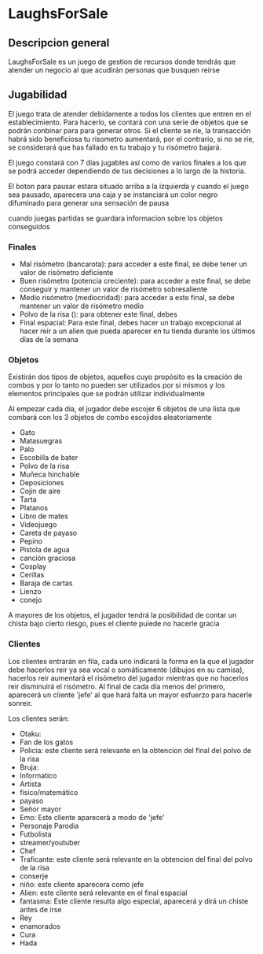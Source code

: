 # LaughsForSale

## Descripcion general

LaughsForSale es un juego de gestion de recursos donde tendrás que atender un negocio al que acudirán personas que busquen reirse

## Jugabilidad

El juego trata de atender debidamente a todos los clientes que entren en el establecimiento. Para hacerlo, se contará con una serie de objetos que se podrán conbinar para para generar otros. Si el cliente se rie, la transacción habrá sido beneficiosa tu risometro aumentará, por el contrario, si no se ríe, se considerará que has fallado en tu trabajo y tu risómetro bajará.

El juego constará con 7 dias jugables así como de varios finales a los que se podrá acceder dependiendo de tus decisiones a lo largo de la historia.

El boton para pausar estara situado arriba a la izquierda y cuando el juego sea pausado, aparecera una caja y se instanciará un color negro difuminado para generar una sensación de pausa

cuando juegas partidas se guardara informacion sobre los objetos conseguidos

### Finales
- Mal risómetro (bancarota): para acceder a este final, se debe tener un valor de risómetro deficiente
- Buen risómetro (potencia creciente): para acceder a este final, se debe conseguir y mantener un valor de risómetro sobresaliente
- Medio risómetro (mediocridad): para acceder a este final, se debe mantener un valor de risómetro medio
- Polvo de la risa (): para obtener este final, debes 
- Final espacial: Para este final, debes hacer un trabajo excepcional al hacer reir a un alien que pueda aparecer en tu tienda durante los últimos días de la semana

### Objetos

Existirán dos tipos de objetos, aquellos cuyo propósito es la creación de combos y por lo tanto no pueden ser utilizados por si mismos y los elementos principales que se podrán utilizar individualmente

Al empezar cada día, el jugador debe escojer 6 objetos de una lista que combará con los 3 objetos de combo escojidos aleatoriamente
- Gato
- Matasuegras
- Palo
- Escobilla de bater
- Polvo de la risa
- Muñeca hinchable
- Deposiciones
- Cojín de aire
- Tarta
- Platanos
- Libro de mates
- Videojuego
- Careta de payaso
- Pepino
- Pistola de agua
- canción graciosa
- Cosplay
- Cerillas
- Baraja de cartas
- Lienzo
- conejo

A mayores de los objetos, el jugador tendrá la posibilidad de contar un chista bajo cierto riesgo, pues el cliente puiede no hacerle gracia

### Clientes

Los clientes entrarán en fila, cada uno indicará la forma en la que el jugador debe hacerlos reir ya sea vocal o somáticamente (dibujos en su camisa), hacerlos reir aumentará el risómetro del jugador mientras que no hacerlos reir disminuirá el risómetro. Al final de cada día menos del primero, aparecerá un cliente 'jefe' al que hará falta un mayor esfuerzo para hacerle sonreir.

Los clientes serán:
- Otaku:
- Fan de los gatos
- Policia: este cliente será relevante en la obtencion del final del polvo de la risa
- Bruja:
- Informatico
- Artista
- físico/matemático
- payaso
- Señor mayor
- Emo: Este cliente aparecerá a modo de 'jefe'
- Personaje Parodia
- Futbolista
- streamer/youtuber
- Chef
- Traficante: este cliente será relevante en la obtencion del final del polvo de la risa
- conserje
- niño: este cliente aparecera como jefe
- Alien: este cliente será relevante en el final espacial
- fantasma: Este cliente resulta algo especial, aparecerá y dirá un chiste antes de irse
- Rey
- enamorados
- Cura
- Hada